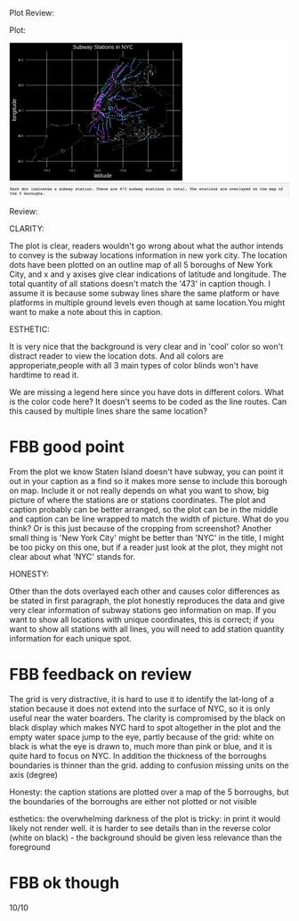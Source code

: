 Plot Review:


Plot:

![Alt text](Plot_mas1300.png)



Review:


CLARITY: 

The plot is clear, readers wouldn't go wrong about what the author intends to convey is the subway locations information in new york city. The location dots have been plotted on an outline map of all 5 boroughs of New York City, and x and y axises give clear indications of latitude and longitude. The total quantity of all stations doesn't match the '473' in caption though. I assume it is because some subway lines share the same platform or have platforms in multiple ground levels even though at same location.You might want to make a note about this in caption.

ESTHETIC:  

It is very nice that the background is very clear and in 'cool' color so won't distract reader to view the location dots. And all colors are approperiate,people with all 3 main types of color blinds won't have hardtime to read it.


We are missing a legend here since you have dots in different colors. What is the color code here? It doesn't seems to be coded as the line routes. Can this caused by multiple lines share the same location?

# FBB good point

From the plot we know Staten Island doesn't have subway, you can point it out in your caption as a find so it makes more sense to include this borough on map. Include it or not really depends on what you want to show, big picture of where the stations are or stations coordinates.
The plot and caption probably can be better arranged, so the plot can be in the middle and caption can be line wrapped to match the width of picture. What do you think? Or is this just because of the cropping from screenshot? 
Another small thing is 'New York City' might be better than 'NYC' in the title, I might be too picky on this one, but if a reader just look at the plot, they might not clear about what 'NYC' stands for.

HONESTY: 

Other than the dots overlayed each other and causes color differences as be stated in first paragraph, the plot honestly reproduces the data and give very clear information of subway stations geo information on map. If you want to show all locations with unique coordinates, this is correct; if you want to show all stations with all lines, you will need to add station quantity information for each unique spot.

# FBB feedback on review

The grid is very distractive, it is hard to use it to identify the lat-long of a station because it does not extend into the surface of NYC, so it is only useful near the water boarders.
The clarity is compromised by the black on black display which makes NYC hard to spot altogether in the plot and the empty water space jump to the eye, partly because of the grid: white on black is what the eye is drawn to, much more than pink or blue, and it is quite hard to focus on NYC. In addition the thickness of the borroughs boundaries is thinner than the grid. adding to confusion missing units on the axis (degree)

Honesty: the caption stations are plotted over a map of the 5 borroughs, but the boundaries of the borroughs are either not plotted or not visible

esthetics: the overwhelming darkness of the plot is tricky: in print it would likely not render well. it is harder to see details than in the reverse color (white on black) - the background should be given less relevance than the foreground

# FBB ok though
10/10


